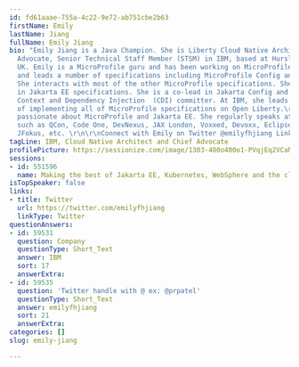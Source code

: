 ```yaml
---
id: fd61aaae-755a-4c22-9e72-ab751cbe2b63
firstName: Emily
lastName: Jiang
fullName: Emily Jiang
bio: "Emily Jiang is a Java Champion. She is Liberty Cloud Native Architect and Chief
  Advocate, Senior Technical Staff Member (STSM) in IBM, based at Hursley Lab in the
  UK. Emily is a MicroProfile guru and has been working on MicroProfile since 2016
  and leads a number of specifications including MicroProfile Config and Fault Tolerance.
  She interacts with most of the other MicroProfile specifications. She is also active
  in Jakarta EE specifications. She is a co-lead in Jakarta Config and also a Jakarta
  Context and Dependency Injection  (CDI) committer. At IBM, she leads the effort
  of implementing all of MicroProfile specifications on Open Liberty.\r\n\r\nShe is
  passionate about MicroProfile and Jakarta EE. She regularly speaks at conferences,
  such as QCon, Code One, DevNexus, JAX London, Voxxed, Devoxx, EclipseCon, GeeCon,
  JFokus, etc. \r\n\r\nConnect with Emily on Twitter @emilyfhjiang LinkedIn (https://www.linkedin.com/in/emilyfhjiang).\r\n\r\n"
tagLine: IBM, Cloud Native Architect and Chief Advocate
profilePicture: https://sessionize.com/image/1303-400o400o1-PVqjEq2VCaNo8irVtYX6D6.jpg
sessions:
- id: 551596
  name: Making the best of Jakarta EE, Kubernetes, WebSphere and the cloud with AI
isTopSpeaker: false
links:
- title: Twitter
  url: https://twitter.com/emilyfhjiang
  linkType: Twitter
questionAnswers:
- id: 59531
  question: Company
  questionType: Short_Text
  answer: IBM
  sort: 17
  answerExtra: 
- id: 59535
  question: 'Twitter handle with @ ex: @prpatel'
  questionType: Short_Text
  answer: emilyfhjiang
  sort: 21
  answerExtra: 
categories: []
slug: emily-jiang

---
```

